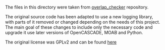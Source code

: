 The files in this directory were taken from [overlap_checker](https://github.com/ukaea/overlap_checker) repository.

The original source code has been adapted to use a new logging library, with parts of it removed or changed depending on the needs of this project. The main goal of these changes to include only the necessary code and upgrade it use later versions of OpenCASCADE, MOAB and Python.

The original license was GPLv2 and can be found [here](https://github.com/ukaea/overlap_checker/blob/main/LICENSE)
